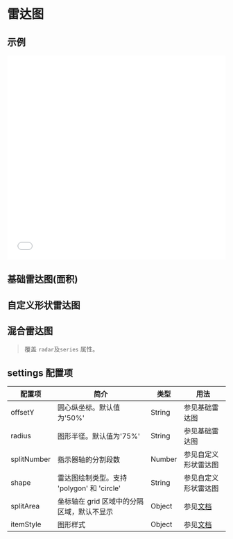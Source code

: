 # 雷达图

## 示例

<iframe width="100%" height="470" src="//jsfiddle.net/vecharts/hd1kmqnv/embedded/result,html,js/?bodyColor=fff" allowfullscreen="allowfullscreen" frameborder="0"></iframe>

## 基础雷达图(面积)

<vuep template="#basicRadar" :options="{ theme: 'vue', lineNumbers: false }"></vuep>

<script v-pre type="text/x-template" id="basicRadar">
<template>
 <ve-radar-chart :data="chartData" :legend="legend" :settings="settings" />
</template>

<script>
 module.exports = {
    created () {
      this.legend = { show: false };
      this.settings = {
    	  offsetY: '40%',    // 圆心纵坐标
    	  radius: '50%',     // 图形半径
    	  itemStyle: {
    	    normal: {
    	      areaStyle: {
    	        type: 'default'
    	      }
    	    }
        }
      };
      this.chartData = {
        dimensions: [
          { name: 'APP', max: 6500 },
          { name: 'PC', max: 16000 },
          { name: 'M端', max: 30000 },
          { name: '微信', max: 38000 },
          { name: '手Q', max: 52000 },
          { name: '小程序', max: 25000 }
        ],
        measures: [
         {name: '2018', data: [4300, 10000, 28000, 35000, 50000, 19000]},
         {name: '2017', data: [5000, 14000, 28000, 31000, 42000, 21000]}
        ]
      }
    }
  }
</script>

## 自定义形状雷达图

<vuep template="#specialShapeRadar" :options="{ theme: 'vue', lineNumbers: false }"></vuep>

<script v-pre type="text/x-template" id="specialShapeRadar">
<template>
 <ve-radar-chart :data="chartData" :legend="legend" :settings="settings" />
</template>

<script>
 module.exports = {
    created () {
      this.legend = { show: false };
      this.settings = {
        radius: 120,
        splitNumber: 3,     // 分割段数
        shape: 'circle',    // 绘制为圆形
        splitArea: {
          areaStyle: {
            color: ['rgba(114, 172, 209, 0.2)','rgba(114, 172, 209, 0.4)',
                    'rgba(114, 172, 209, 0.6)','rgba(114, 172, 209, 0.8)', 'rgba(114, 172, 209, 1)'],
            shadowColor: 'rgba(0, 0, 0, 0.3)',
            shadowBlur: 10
          }
        }
      };
      this.chartData = {
        dimensions: [
          { name: 'APP', max: 20000 },
          { name: 'PC', max: 20000 },
          { name: 'M端', max: 20000 },
          { name: '微信', max: 20000 },
          { name: '手Q', max: 20000 },
          { name: '小程序', max: 20000 }
        ],
        measures: [
          { name: '2018', data: [17000, 17000, 17000, 17000, 17000, 17000] }
        ]
      }
    }
  }
</script>

## 混合雷达图

> 覆盖 `radar`及`series` 属性。

<vuep template="#mixRadar" :options="{ theme: 'vue', lineNumbers: false }"></vuep>

<script v-pre type="text/x-template" id="mixRadar">
<template>
 <ve-radar-chart :radar="radar" :series="series" :data="data" :title="title" :backgroundcolor="'#333'"  />
</template>

<script>
 module.exports = {
    created () {
      this.data = { dimensions: [], measures: [] },  // 当前版本必须传递data
      this.title = { text: 'NST人格属性' };
      this.backgroundcolor = '#333';
      this.radar = [{
        indicator: [
          { text: '开创', max: 13 },
          { text: '变动', max: 13 },
          { text: '固定', max: 13 }],
        splitNumber: 1,
        center: ['50%', '40%'],
        name: {
          formatter: '{value}',
          textStyle:
           { fontSize: 20, color: '#fff' }
        },
        splitArea: {
          reaStyle: {
            color: ['rgba(0, 0, 0, 0)', 'rgba(0, 0, 0, 0.2)', 'rgba(0, 0, 0, 0)', 'rgba(0, 0, 0, 0)', 'rgba(0, 0, 0, 0)'],
            shadowColor: 'rgba(255, 255, 255, 1)',
            shadowBlur: 40
          }
        },
        axisLine: { lineStyle: { color: 'rgba(255, 255, 255, 0)' } },
        splitLine: { lineStyle: { color: 'rgba(255, 255, 255, 0.6)' } },
        radius: 170
      }, {
        indicator: [
          { text: '强化', max: 13 },
          { text: '和谐', max: 13 },
          { text: '压迫', max: 13 },
          { text: '冲突', max: 13 },
          { text: '阻滞', max: 13 },
          { text: '调和', max: 13 }],
        startAngle: 60,
        splitNumber: 1,
        center: ['50%', '40%'],
        name: {
          formatter: '{value}',
          textStyle: { fontSize: 16, color: 'rgba(255, 255, 255, 0.6)' }
        },
        splitArea: {
          areaStyle: {
            color: ['rgba(0, 0, 0, 0)', 'rgba(0, 0, 0, 0)', 'rgba(0, 0, 0, 0)', 'rgba(0, 0, 0, 0)', 'rgba(0, 0, 0, 0)'],
            shadowColor: 'rgba(255, 255, 255, 1)',
            shadowBlur: 40
          }
        },
        axisLine: { lineStyle: { color: 'rgba(255, 255, 255, 0.3)' } },
        splitLine: { lineStyle: { color: 'rgba(255, 255, 255, 0.6)' } },
        radius: 210,
        center: ['50%', '40%']
      }];
      this.series = [{
        type: 'radar',
        tooltip: { trigger: 'item' },
        itemStyle: { normal: { areaStyle: { type: 'default' } } },
        data: [{ value: [9, 7, 7], name: '三型基本人格' }]
      }, {
        type: 'radar',
        tooltip: { trigger: 'item' },
        radarIndex: 1,
        data: [{
          value: [3, 6, 9, 6, 2, 10],
          name: '六型宇宙势能',
          symbol: 'rect',
          symbolSize: 5,
          lineStyle: { normal: { type: 'dashed', Color: '#fff' } }
        }]
      }]
    }
  }
</script>

## settings 配置项

| 配置项 | 简介 | 类型 | 用法 |
| --- | --- | --- | --- |
| offsetY | 圆心纵坐标。默认值为'50%' | String | 参见基础雷达图 |
| radius | 图形半径。默认值为'75%' | String | 参见基础雷达图 |
| splitNumber | 指示器轴的分割段数 | Number | 参见自定义形状雷达图 |
| shape | 雷达图绘制类型。支持 'polygon' 和 'circle' | String | 参见自定义形状雷达图 |
| splitArea | 坐标轴在 grid 区域中的分隔区域，默认不显示 | Object | 参见[文档](http://echarts.baidu.com/option.html#radar.splitArea) |
| itemStyle | 图形样式 | Object | 参见[文档](http://echarts.baidu.com/option.html#series-radar.itemStyle) |
